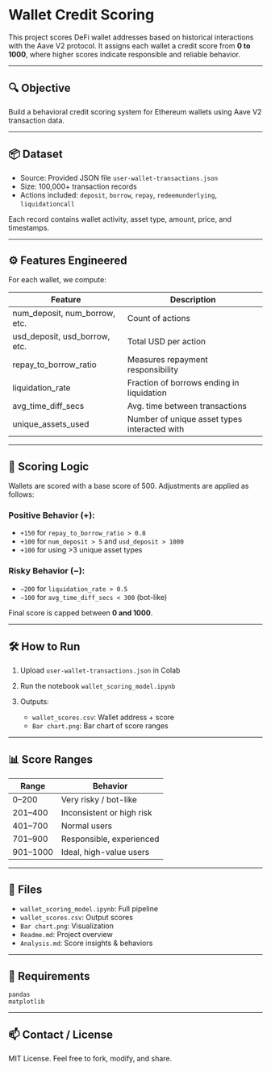 # Wallet Credit Scoring

This project scores DeFi wallet addresses based on historical interactions with the Aave V2 protocol. It assigns each wallet a credit score from **0 to 1000**, where higher scores indicate responsible and reliable behavior.

---

## 🔍 Objective

Build a behavioral credit scoring system for Ethereum wallets using Aave V2 transaction data.

---

## 📦 Dataset

* Source: Provided JSON file `user-wallet-transactions.json`
* Size: 100,000+ transaction records
* Actions included: `deposit`, `borrow`, `repay`, `redeemunderlying`, `liquidationcall`

Each record contains wallet activity, asset type, amount, price, and timestamps.

---

## ⚙️ Features Engineered

For each wallet, we compute:

| Feature                         | Description                                  |
| ------------------------------- | -------------------------------------------- |
| num\_deposit, num\_borrow, etc. | Count of actions                             |
| usd\_deposit, usd\_borrow, etc. | Total USD per action                         |
| repay\_to\_borrow\_ratio        | Measures repayment responsibility            |
| liquidation\_rate               | Fraction of borrows ending in liquidation    |
| avg\_time\_diff\_secs           | Avg. time between transactions               |
| unique\_assets\_used            | Number of unique asset types interacted with |

---

## 🧠 Scoring Logic

Wallets are scored with a base score of 500. Adjustments are applied as follows:

### Positive Behavior (+):

* `+150` for `repay_to_borrow_ratio > 0.8`
* `+100` for `num_deposit > 5` and `usd_deposit > 1000`
* `+100` for using >3 unique asset types

### Risky Behavior (−):

* `−200` for `liquidation_rate > 0.5`
* `−100` for `avg_time_diff_secs < 300` (bot-like)

Final score is capped between **0 and 1000**.

---

## 🛠️ How to Run

1. Upload `user-wallet-transactions.json` in Colab
2. Run the notebook `wallet_scoring_model.ipynb`
3. Outputs:

   * `wallet_scores.csv`: Wallet address + score
   * `Bar chart.png`: Bar chart of score ranges

---

## 📊 Score Ranges

| Range    | Behavior                  |
| -------- | ------------------------- |
| 0–200    | Very risky / bot-like     |
| 201–400  | Inconsistent or high risk |
| 401–700  | Normal users              |
| 701–900  | Responsible, experienced  |
| 901–1000 | Ideal, high-value users   |

---

## 📁 Files

* `wallet_scoring_model.ipynb`: Full pipeline
* `wallet_scores.csv`: Output scores
* `Bar chart.png`: Visualization
* `Readme.md`: Project overview
* `Analysis.md`: Score insights & behaviors

---

## 🔧 Requirements

```
pandas
matplotlib
```

---

## 📫 Contact / License

MIT License. Feel free to fork, modify, and share.
